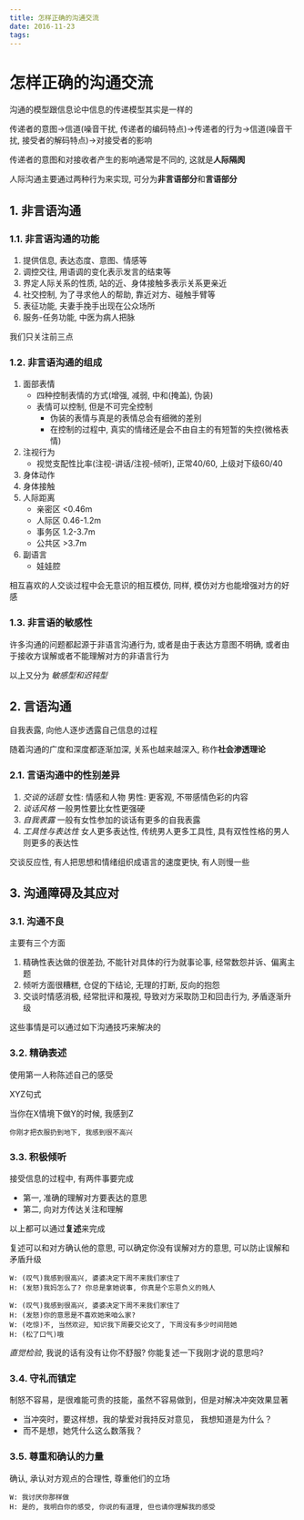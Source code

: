 ```yaml
---
title: 怎样正确的沟通交流
date: 2016-11-23
tags:
---
```


# 怎样正确的沟通交流

沟通的模型跟信息论中信息的传递模型其实是一样的

传递者的意图->信道(噪音干扰, 传递者的编码特点)->传递者的行为->信道(噪音干扰, 接受者的解码特点)->对接受者的影响

传递者的意图和对接收者产生的影响通常是不同的, 这就是**人际隔阂**

人际沟通主要通过两种行为来实现, 可分为**非言语部分**和**言语部分**

## 1. 非言语沟通

### 1.1. 非言语沟通的功能

1. 提供信息, 表达态度、意图、情感等
2. 调控交往, 用语调的变化表示发言的结束等
3. 界定人际关系的性质, 站的近、身体接触多表示关系更亲近
4. 社交控制, 为了寻求他人的帮助, 靠近对方、碰触手臂等
5. 表征功能, 夫妻手挽手出现在公众场所
6. 服务-任务功能, 中医为病人把脉

我们只关注前三点

### 1.2. 非言语沟通的组成

1. 面部表情
    * 四种控制表情的方式(增强, 减弱, 中和(掩盖), 伪装)
    * 表情可以控制, 但是不可完全控制
        * 伪装的表情与真是的表情总会有细微的差别
        * 在控制的过程中, 真实的情绪还是会不由自主的有短暂的失控(微格表情)
2. 注视行为
    * 视觉支配性比率(注视-讲话/注视-倾听), 正常40/60, 上级对下级60/40
3. 身体动作
4. 身体接触
5. 人际距离
    * 亲密区 <0.46m
    * 人际区 0.46-1.2m
    * 事务区 1.2-3.7m
    * 公共区 >3.7m
6. 副语言
    * 娃娃腔

相互喜欢的人交谈过程中会无意识的相互模仿, 同样, 模仿对方也能增强对方的好感

### 1.3. 非言语的敏感性

许多沟通的问题都起源于非语言沟通行为, 或者是由于表达方意图不明确, 或者由于接收方误解或者不能理解对方的非语言行为

以上又分为 *敏感型和迟钝型*

## 2. 言语沟通

自我表露, 向他人逐步透露自己信息的过程

随着沟通的广度和深度都逐渐加深, 关系也越来越深入, 称作**社会渗透理论**

### 2.1. 言语沟通中的性别差异

1. *交谈的话题* 女性: 情感和人物 男性: 更客观, 不带感情色彩的内容
2. *谈话风格* 一般男性要比女性更强硬
3. *自我表露* 一般有女性参加的谈话有更多的自我表露
4. *工具性与表达性* 女人更多表达性, 传统男人更多工具性, 具有双性性格的男人则更多的表达性

交谈反应性, 有人把思想和情绪组织成语言的速度更快, 有人则慢一些

## 3. 沟通障碍及其应对

### 3.1. 沟通不良

主要有三个方面

1. 精确性表达做的很差劲, 不能针对具体的行为就事论事, 经常数怨并诉、偏离主题
2. 倾听方面很糟糕, 仓促的下结论, 无理的打断, 反向的抱怨
3. 交谈时情感消极, 经常批评和蔑视, 导致对方采取防卫和回击行为, 矛盾逐渐升级

这些事情是可以通过如下沟通技巧来解决的

### 3.2. 精确表述

使用第一人称陈述自己的感受

XYZ句式

当你在X情境下做Y的时候, 我感到Z

```
你刚才把衣服扔到地下, 我感到很不高兴
```

### 3.3. 积极倾听

接受信息的过程中, 有两件事要完成

* 第一, 准确的理解对方要表达的意思
* 第二, 向对方传达关注和理解

以上都可以通过**复述**来完成

复述可以和对方确认他的意思, 可以确定你没有误解对方的意思, 可以防止误解和矛盾升级

```
W: (叹气)我感到很高兴, 婆婆决定下周不来我们家住了
H: (发怒)我妈怎么了? 你总是拿她说事, 你真是个忘恩负义的贱人
```

```
W: (叹气)我感到很高兴, 婆婆决定下周不来我们家住了
H: (发怒)你的意思是不喜欢她来咱么家?
W: (吃惊)不, 当然欢迎, 知识我下周要交论文了, 下周没有多少时间陪她
H: (松了口气)哦
```

*直觉检验*, 我说的话有没有让你不舒服? 你能复述一下我刚才说的意思吗?

### 3.4. 守礼而镇定

制怒不容易，是很难能可贵的技能，虽然不容易做到，但是对解决冲突效果显著

* 当冲突时，要这样想，我的挚爱对我持反对意见， 我想知道是为什么？
* 而不是想，她凭什么这么数落我？

### 3.5. 尊重和确认的力量

确认, 承认对方观点的合理性, 尊重他们的立场

```
W: 我讨厌你那样做
H: 是的, 我明白你的感受, 你说的有道理, 但也请你理解我的感受
```
